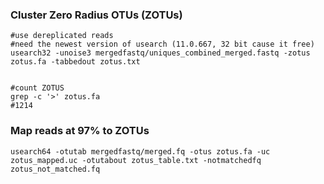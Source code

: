 

###  Cluster Zero Radius OTUs (ZOTUs)
```
#use dereplicated reads
#need the newest version of usearch (11.0.667, 32 bit cause it free)
usearch32 -unoise3 mergedfastq/uniques_combined_merged.fastq -zotus zotus.fa -tabbedout zotus.txt


#count ZOTUS
grep -c '>' zotus.fa
#1214

```

### Map reads at 97% to ZOTUs
```
usearch64 -otutab mergedfastq/merged.fq -otus zotus.fa -uc zotus_mapped.uc -otutabout zotus_table.txt -notmatchedfq zotus_not_matched.fq
```
